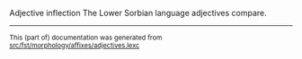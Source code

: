 Adjective inflection
The Lower Sorbian language adjectives compare.

* * *

<small>This (part of) documentation was generated from [src/fst/morphology/affixes/adjectives.lexc](https://github.com/giellalt/lang-dsb/blob/main/src/fst/morphology/affixes/adjectives.lexc)</small>
